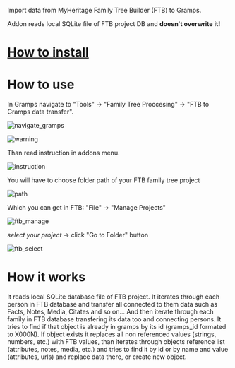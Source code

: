 Import data from MyHeritage Family Tree Builder (FTB) to Gramps.

Addon reads local SQLite file of FTB project DB and **doesn't overwrite it!**

# [How to install](https://gramps-project.org/wiki/index.php/5.2_Addons#Manually_installed_Addons)

# How to use

In Gramps navigate to
"Tools" -> "Family Tree Proccesing" -> "FTB to Gramps data transfer".

![navigate_gramps](https://github.com/user-attachments/assets/19c1a56c-2604-43d3-8312-aba574b7f3b5)

![warning](https://github.com/user-attachments/assets/e58936bf-600e-4bf0-8f7d-2b7043626e36)

Than read instruction in addons menu.

![instruction](https://github.com/user-attachments/assets/72eac2ab-e892-4578-af1c-9d0431e3f8c6)

You will have to choose folder path of your FTB family tree project

![path](https://github.com/user-attachments/assets/4c3aacd9-1692-4271-b608-3e609e2c8997)

Which you can get in FTB:
"File" -> "Manage Projects"

![ftb_manage](https://github.com/user-attachments/assets/97b030ac-9b92-4efa-99b6-2a7d1bdb55ce)

_select your project_ -> click "Go to Folder" button 

![ftb_select](https://github.com/user-attachments/assets/2a494412-edce-4c2f-b4ae-e9ab4830ce84)

# How it works
It reads local SQLite database file of FTB project.
It iterates through each person in FTB database and transfer all connected to them data
such as Facts, Notes, Media, Citates and so on...
And then iterate through each family in FTB database transfering its data too and connecting persons.
It tries to find if that object is already in gramps by its id (gramps_id formated to X000N).
If object exists it replaces all non referenced values (strings, numbers, etc.) with FTB values, than iterates through objects reference list (attributes, notes, media, etc.) and tries to find it by id or by name and value (attributes, urls) and replace data there, or create new object.
